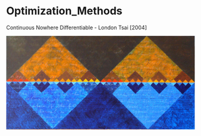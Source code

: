 # Optimization_Methods
Continuous Nowhere Differentiable - London Tsai [2004]

![Github](https://github.com/Tahahaha7/Optimization_Methods/blob/master/Continuous%20Nowhere%20Differentiable%20%5B2004%5D.jpg)
